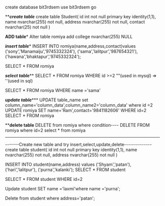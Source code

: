 create database bit3rdsem
use bit3rdsem
go

*************create table***********
create table Student(
id int not null primary key identity(1,1),
name nvarchar(255) not null,
address nvarchar(255) not null,
contact nvarchar(25) not null
)

************ADD table*************
Alter table romiya add college nvarchar(255) NULL

***********insert table************
INSERT INTO romiya(name,address,contact)values
('sony','Manamaiju','9745332324'),
('sama','lalitpur','987654321'),
('hawana','bhaktapur','9745332324');

SELECT * FROM romiya

***********select table*************
SELECT * FROM romiya WHERE id >=2
""(used in mysql) => ''(used in sql)

SELECT * FROM romiya WHERE name ='sama'

***********update table**************
UPDATE table_name set column_name='column_data',column_name2='column_data' where id =2
UPDATE romiya SET name='Ram',contact='9841182606' WHERE id=2
SELECT * FROM romiya

**************delete table************
DELETE from romiya where condition----
DELETE FROM romiya where id=2
select * from romiya

******************************************************************************************************************
-------Create new table and try insert,select,update,delete--------------
create table student(
id int not null primary key identity(1,1),
name nvarchar(255) not null,
address nvarchar(255) not null
)

INSERT INTO student(name,address) values
('Shyam','patan'),
('hari','lalitpur'),
('purna','kalanki');
SELECT * FROM student

SELECT * FROM student WHERE  id=2 

Update student SET name ='laxmi'where name ='purna';

Delete from student where address='patan';
